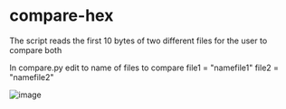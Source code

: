 # compare-hex
The script reads the first 10 bytes of two different files for the user to compare both

In compare.py edit to name of files to compare
     file1 = "namefile1"
     file2 = "namefile2"
     
![image](https://user-images.githubusercontent.com/69166890/211972596-8c820643-302d-4336-8bcd-69014877b682.png)

